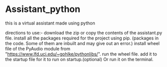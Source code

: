 # Assistant_python
this is a virtual assistant made using python

directions to use:-
download the zip or copy the contents of the assistant.py file.
install all the packages required for the project using pip. (packages in the code. Some of them are inbuilt and may give out an error.)
install wheel file of the PyAudio module from "https://www.lfd.uci.edu/~gohlke/pythonlibs/".
run the wheel file.
add it to the startup file for it to run on startup.(optional) Or run it on the terminal.
